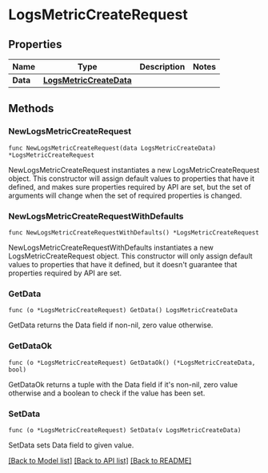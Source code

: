 # LogsMetricCreateRequest

## Properties

| Name     | Type                                                | Description | Notes |
| -------- | --------------------------------------------------- | ----------- | ----- |
| **Data** | [**LogsMetricCreateData**](LogsMetricCreateData.md) |             |

## Methods

### NewLogsMetricCreateRequest

`func NewLogsMetricCreateRequest(data LogsMetricCreateData) *LogsMetricCreateRequest`

NewLogsMetricCreateRequest instantiates a new LogsMetricCreateRequest object.
This constructor will assign default values to properties that have it defined,
and makes sure properties required by API are set, but the set of arguments
will change when the set of required properties is changed.

### NewLogsMetricCreateRequestWithDefaults

`func NewLogsMetricCreateRequestWithDefaults() *LogsMetricCreateRequest`

NewLogsMetricCreateRequestWithDefaults instantiates a new LogsMetricCreateRequest object.
This constructor will only assign default values to properties that have it defined,
but it doesn't guarantee that properties required by API are set.

### GetData

`func (o *LogsMetricCreateRequest) GetData() LogsMetricCreateData`

GetData returns the Data field if non-nil, zero value otherwise.

### GetDataOk

`func (o *LogsMetricCreateRequest) GetDataOk() (*LogsMetricCreateData, bool)`

GetDataOk returns a tuple with the Data field if it's non-nil, zero value otherwise
and a boolean to check if the value has been set.

### SetData

`func (o *LogsMetricCreateRequest) SetData(v LogsMetricCreateData)`

SetData sets Data field to given value.

[[Back to Model list]](../README.md#documentation-for-models) [[Back to API list]](../README.md#documentation-for-api-endpoints) [[Back to README]](../README.md)
